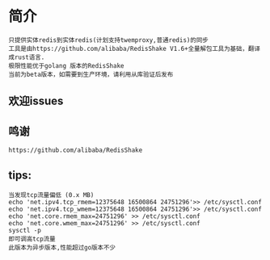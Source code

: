 # 简介
    只提供实体redis到实体redis(计划支持twemproxy,普通redis)的同步
    工具是由https://github.com/alibaba/RedisShake V1.6+全量解包工具为基础，翻译成rust语言.
    极限性能优于golang 版本的RedisShake
    当前为beta版本，如需要到生产环境，请利用从库验证后发布
## 欢迎issues
## 鸣谢
    https://github.com/alibaba/RedisShake
## tips:
    当发现tcp流量偏低 (0.x MB)
    echo 'net.ipv4.tcp_rmem=12375648 16500864 24751296'>> /etc/sysctl.conf
    echo 'net.ipv4.tcp_wmem=12375648 16500864 24751296'>> /etc/sysctl.conf
    echo 'net.core.rmem_max=24751296' >> /etc/sysctl.conf
    echo 'net.core.wmem_max=24751296' >> /etc/sysctl.conf
    sysctl -p
    即可调高tcp流量
    此版本为异步版本,性能超过go版本不少
